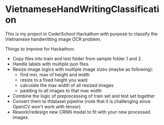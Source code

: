 # VietnameseHandWritingClassification
This is my project in CoderSchool Hackathon with purpose to classify  the Vietnamese handwritting image OCR problem.

Things to improve for Hackathon:
- Copy files into train and test folder from sample folder 1 and 2.
- Handle labels with multiple json files.
- Resize image logics with multiple image sizes (maybe as following):
    + find min, max of height and width
    + resize to a fixed height you want
    + calculate the max width of all resized images
    + padding to all images to that max width
- Combine the logic of preprocessing of train set and test set together
- Convert them to tfdataset pipeline (note that it is challenging since OpenCV won't work with tensor)
- Rework/redesign new CRNN model to fit with your new processed images. 